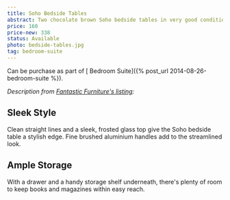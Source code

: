 ```yaml
---
title: Soho Bedside Tables
abstract: Two chocolate brown Soho bedside tables in very good condition.  $169 each new; bargain at $160 for both.
price: 160
price-new: 338
status: Available
photo: bedside-tables.jpg
tag: bedroom-suite
---
```

Can be purchase as part of [ Bedroom Suite]({% post_url 2014-08-26-bedroom-suite %}).

_Description from [Fantastic Furniture's listing](http://www.fantasticfurniture.com.au/Categories/Bedroom/Bedside-Tables/Soho-Bedside-Table/p/SOHBSD1DWOOOTVRCHO):_

## Sleek Style

Clean straight lines and a sleek, frosted glass top give the Soho bedside table a stylish edge. Fine brushed aluminium handles add to the streamlined look.

## Ample Storage

With a drawer and a handy storage shelf underneath, there's plenty of room to keep books and magazines within easy reach.
